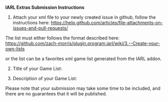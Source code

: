 **IARL Extras Submission Instructions**

 1. Attach your xml file to your newly created issue in github, follow the instructions here:
 https://help.github.com/articles/file-attachments-on-issues-and-pull-requests/

 The list must either follows the format described here:
 https://github.com/zach-morris/plugin.program.iarl/wiki/3.--Create-your-own-lists

 or the list can be a favorites xml game list generated from the IARL addon.
 

 2. Title of your Game List:   

 3. Description of your Game List:  

Please note that your submission may take some time to be included, and there are no guarantees that it will be published.
